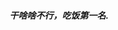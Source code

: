 ##### 干啥啥不行，吃饭第一名.
<!--
## Hi there 👋

**This is Lemon-412, an undergraduate from [C.E.S. Shanghai University](https://cs.shu.edu.cn/).**

![fdciabdul github stats](https://github-readme-stats.vercel.app/api?username=Lemon-412&show_icons=true&title_color=3ddbcf&icon_color=90da21&text_color=255085&bg_color=fff)



----



**More About Me:**

- 👯 I'm still working hard to learn new stuffs. 
- ⚡ To learn more about me, please visit [my github page](https://lemon-412.github.io/).
- 📫 Feel free to contact me via: lemon412 at foxmail dot com



<img src="https://s1.ax1x.com/2020/09/07/wKB5id.jpg" height=120>
-->
